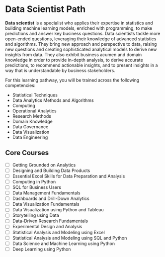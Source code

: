 # Data Scientist Path

**Data scientist** is a specialist who applies their expertise in statistics and building machine learning models, enriched with programming, to make predictions and answer key business questions. Data scientists tackle more open-ended questions, leveraging their knowledge of advanced statistics and algorithms. They bring new approach and perspective to data, raising new questions and creating sophisticated analytical models to derive new insights from data. They also exhibit business acumen and domain knowledge in order to provide in-depth analysis, to derive accurate predictions, to recommend actionable insights, and to present insights in a way that is understandable by business stakeholders.

For this learning pathway, you will be trained across the following competencies:

- Statistical Techniques
- Data Analytics Methods and Algorithms
- Computing
- Operational Analytics
- Research Methods
- Domain Knowledge
- Data Governance
- Data Visualization
- Data Engineering


## Core Courses

- [ ] Getting Grounded on Analytics
- [ ] Designing and Building Data Products
- [ ] Essential Excel Skills for Data Preparation and Analysis
- [ ] Computing in Python
- [ ] SQL for Business Users
- [ ] Data Management Fundamentals
- [ ] Dashboards and Drill-Down Analytics
- [ ] Data Visualization Fundamentals
- [ ] Data Visualization using Python and Tableau
- [ ] Storytelling using Data
- [ ] Data-Driven Research Fundamentals
- [ ] Experimental Design and Analysis
- [ ] Statistical Analysis and Modeling using Excel
- [ ] Statistical Analysis and Modeling using SQL and Python
- [ ] Data Science and Machine Learning using Python
- [ ] Deep Learning using Python
